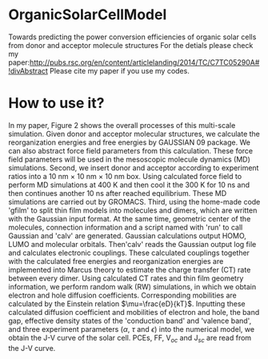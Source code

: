 # OrganicSolarCellModel
Towards predicting the power conversion efficiencies of organic solar cells from donor and acceptor molecule structures
For the detials please check my paper:http://pubs.rsc.org/en/content/articlelanding/2014/TC/C7TC05290A#!divAbstract
Please cite my paper if you use my codes. 

# How to use it?
In my paper, Figure 2 shows the overall processes of this multi-scale simulation. Given donor and acceptor molecular structures, we calculate the reorganization energies and free energies by GAUSSIAN 09 package. We can also abstract force field parameters from this calculation. These force field parameters will be used in the mesoscopic molecule dynamics (MD) simulations. Second, we insert donor and acceptor according to experiment ratios into a 10 nm $\times$ 10 nm $\times$ 10 nm box. Using calculated force field to perform MD simulations at 400 K and then cool it the 300 K for 10 ns and then continues another 10 ns after reached equilibrium. These MD simulations are carried out by GROMACS. Third, using the home-made code 'gfilm' to split thin film models into molecules and dimers, which are written with the Gaussian input format. At the same time, geometric center of the molecules, connection information and a script named with 'run' to call Gaussian and 'calv' are generated. Gaussian calculations output HOMO, LUMO and molecular orbitals. Then'calv' reads the Gaussian output log file and calculates electronic couplings. These calculated couplings together with the calculated free energies and reorganization energies are implemented into Marcus theory to estimate the charge transfer (CT) rate between every dimer. Using calculated CT rates and thin film geometry information, we perform random walk (RW) simulations, in which we obtain electron and hole diffusion coefficients. Corresponding mobilities are calculated by the Einstein relation $\mu=\frac{eD}{kT}$. Inputting these calculated diffusion coefficient and mobilities of electron and hole, the band gap, effective density states of the 'conduction band' and 'valence band', and three experiment parameters ($\alpha$, $\tau$ and $\epsilon$) into the numerical model, we obtain the J-V curve of the solar cell. PCEs, FF, V$_{oc}$ and J$_{sc}$ are read from the J-V curve. 
